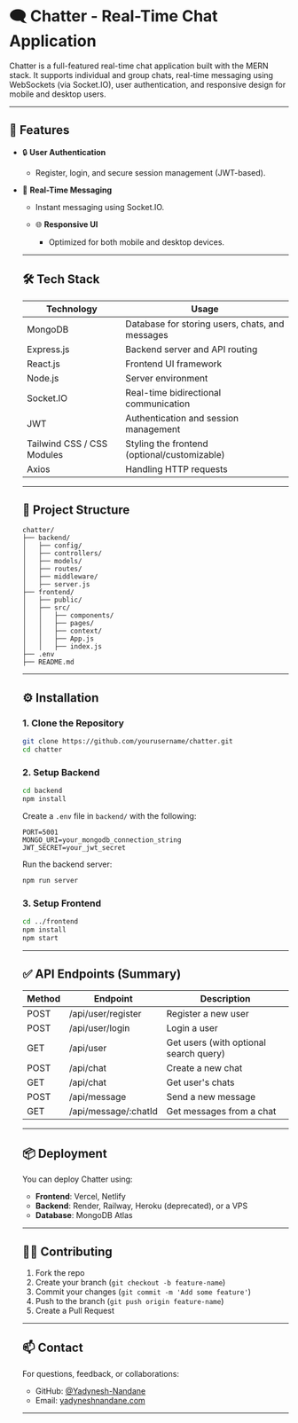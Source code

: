 # 🗨️ Chatter - Real-Time Chat Application

Chatter is a full-featured real-time chat application built with the MERN stack. It supports individual and group chats, real-time messaging using WebSockets (via Socket.IO), user authentication, and responsive design for mobile and desktop users.

---

## 🚀 Features

- 🔒 **User Authentication**

  - Register, login, and secure session management (JWT-based).

- 💬 **Real-Time Messaging**

  - Instant messaging using Socket.IO.
  <!--

- 👥 **Private & Group Chats**

  - Create group chats, rename them, and manage users. -->

- 🧑‍🤝‍🧑 **Online Status Indicator**

  - Shows who is currently online in real-time.

<!-- - 🔔 **Message Notifications**

  - Unread message badges and push notifications.

- 🔍 **User Search**

  - Search other users by name or email to start new conversations. -->

- 🌐 **Responsive UI**

  - Optimized for both mobile and desktop devices.

---

## 🛠️ Tech Stack

| Technology                 | Usage                                           |
| -------------------------- | ----------------------------------------------- |
| MongoDB                    | Database for storing users, chats, and messages |
| Express.js                 | Backend server and API routing                  |
| React.js                   | Frontend UI framework                           |
| Node.js                    | Server environment                              |
| Socket.IO                  | Real-time bidirectional communication           |
| JWT                        | Authentication and session management           |
| Tailwind CSS / CSS Modules | Styling the frontend (optional/customizable)    |
| Axios                      | Handling HTTP requests                          |

---

## 📂 Project Structure

```
chatter/
├── backend/
│   ├── config/
│   ├── controllers/
│   ├── models/
│   ├── routes/
│   ├── middleware/
│   ├── server.js
├── frontend/
│   ├── public/
│   ├── src/
│   │   ├── components/
│   │   ├── pages/
│   │   ├── context/
│   │   ├── App.js
│   │   ├── index.js
├── .env
├── README.md
```

---

## ⚙️ Installation

### 1. Clone the Repository

```bash
git clone https://github.com/yourusername/chatter.git
cd chatter
```

### 2. Setup Backend

```bash
cd backend
npm install
```

Create a `.env` file in `backend/` with the following:

```env
PORT=5001
MONGO_URI=your_mongodb_connection_string
JWT_SECRET=your_jwt_secret
```

Run the backend server:

```bash
npm run server
```

### 3. Setup Frontend

```bash
cd ../frontend
npm install
npm start
```

---

## ✅ API Endpoints (Summary)

| Method | Endpoint              | Description                            |
| ------ | --------------------- | -------------------------------------- |
| POST   | /api/user/register    | Register a new user                    |
| POST   | /api/user/login       | Login a user                           |
| GET    | /api/user             | Get users (with optional search query) |
| POST   | /api/chat             | Create a new chat                      |
| GET    | /api/chat             | Get user's chats                       |
| POST   | /api/message          | Send a new message                     |
| GET    | /api/message/\:chatId | Get messages from a chat               |

---

<!--
## 📸 Screenshots

> _(Add screenshots of the login page, chat window, group creation modal, etc.)_

--- -->

## 📦 Deployment

You can deploy Chatter using:

- **Frontend**: Vercel, Netlify
- **Backend**: Render, Railway, Heroku (deprecated), or a VPS
- **Database**: MongoDB Atlas

---

## 🙋‍♂️ Contributing

1. Fork the repo
2. Create your branch (`git checkout -b feature-name`)
3. Commit your changes (`git commit -m 'Add some feature'`)
4. Push to the branch (`git push origin feature-name`)
5. Create a Pull Request

---

<!--
## 📃 License

This project is licensed under the MIT License.

--- -->

## 📫 Contact

For questions, feedback, or collaborations:

- GitHub: [@Yadynesh-Nandane](https://github.com/Yadynesh-Nandane)
- Email: [yadyneshnandane.com](mailto:yadyneshnandane@gmail.com)

---
